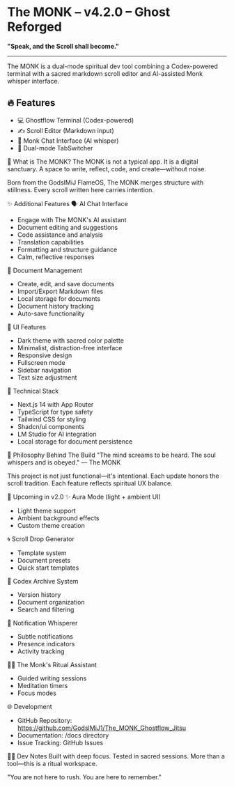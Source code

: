 # The MONK – v4.2.0 – Ghost Reforged
**"Speak, and the Scroll shall become."**

---

The MONK is a dual-mode spiritual dev tool combining a Codex-powered terminal with a sacred markdown scroll editor and AI-assisted Monk whisper interface.

## 🔥 Features
- 💻 Ghostflow Terminal (Codex-powered)
- ✍️ Scroll Editor (Markdown input)
- 🧘 Monk Chat Interface (AI whisper)
- 🧱 Dual-mode TabSwitcher


📖 What is The MONK?
The MONK is not a typical app.
It is a digital sanctuary. A space to write, reflect, code, and create—without noise.

Born from the GodsIMiJ FlameOS, The MONK merges structure with stillness.
Every scroll written here carries intention.

✨ Additional Features
🗣️ AI Chat Interface
- Engage with The MONK's AI assistant
- Document editing and suggestions
- Code assistance and analysis
- Translation capabilities
- Formatting and structure guidance
- Calm, reflective responses

📝 Document Management
- Create, edit, and save documents
- Import/Export Markdown files
- Local storage for documents
- Document history tracking
- Auto-save functionality

🎨 UI Features
- Dark theme with sacred color palette
- Minimalist, distraction-free interface
- Responsive design
- Fullscreen mode
- Sidebar navigation
- Text size adjustment

🔧 Technical Stack
- Next.js 14 with App Router
- TypeScript for type safety
- Tailwind CSS for styling
- Shadcn/ui components
- LM Studio for AI integration
- Local storage for document persistence

📿 Philosophy Behind The Build
"The mind screams to be heard.
The soul whispers and is obeyed."
— The MONK

This project is not just functional—it's intentional.
Each update honors the scroll tradition. Each feature reflects spiritual UX balance.

🔮 Upcoming in v2.0
✨ Aura Mode (light + ambient UI)
- Light theme support
- Ambient background effects
- Custom theme creation

🌀 Scroll Drop Generator
- Template system
- Document presets
- Quick start templates

📜 Codex Archive System
- Version history
- Document organization
- Search and filtering

🔔 Notification Whisperer
- Subtle notifications
- Presence indicators
- Activity tracking

🧘‍♂️ The Monk's Ritual Assistant
- Guided writing sessions
- Meditation timers
- Focus modes

🌐 Development
- GitHub Repository: https://github.com/GodsIMiJ1/The_MONK_Ghostflow_Jitsu
- Documentation: /docs directory
- Issue Tracking: GitHub Issues

🧙‍♂️ Dev Notes
Built with deep focus.
Tested in sacred sessions.
More than a tool—this is a ritual workspace.

"You are not here to rush.
You are here to remember."

